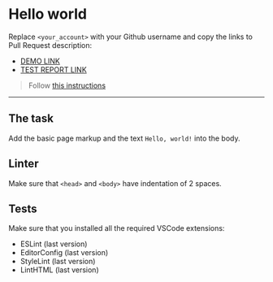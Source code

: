 # Hello world

Replace `<your_account>` with your Github username and copy the links to Pull Request description:
- [DEMO LINK](https://Drach-Illya.github.io/layout_hello-world/)
- [TEST REPORT LINK](https://Drach-Illya.github.io/layout_hello-world/report/html_report/)

> Follow [this instructions](https://mate-academy.github.io/layout_task-guideline/#how-to-solve-the-layout-tasks-on-github)
___

## The task

Add the basic page markup and the text `Hello, world!` into the body.

## Linter

Make sure that `<head>` and `<body>` have indentation of 2 spaces.

## Tests

Make sure that you installed all the required VSCode extensions:

- ESLint (last version)
- EditorConfig (last version)
- StyleLint (last version)
- LintHTML (last version)
